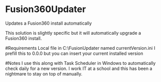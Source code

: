 # Fusion360Updater
Updates a Fusion360 install automatically

This solution is slightly specific but it will automatically upgrade a Fusion360 install.

#Requirements
Local file in C:\FusionUpdater named currentVersion.ini
  I prefill this to 0.0.0 but you can insert your current installed version
  
#Notes
I use this along with Task Scheduler in Windows to automatically check daily for a new version. I work IT at a school and this has been a nightmare to stay on top of manually. 
